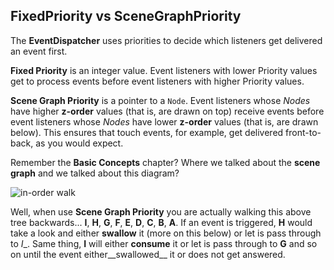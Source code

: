 ## FixedPriority vs SceneGraphPriority
The __EventDispatcher__ uses priorities to decide which listeners get delivered an event first.

__Fixed Priority__ is an integer value. Event listeners with lower Priority values get to process events before event listeners with higher Priority values.

__Scene Graph Priority__ is a pointer to a `Node`. Event listeners whose _Nodes_ have higher __z-order__ values (that is, are drawn on top) receive events before event listeners whose _Nodes_ have lower __z-order__ values (that is, are drawn below). This ensures that touch events, for example, get delivered front-to-back, as you would expect.

Remember the __Basic Concepts__ chapter? Where we talked about the __scene graph__ and we talked about this diagram?

![](../basic_concepts/basic_concepts-img/in-order-walk.png "in-order walk")

Well, when use __Scene Graph Priority__ you are actually walking this above tree
backwards... __I__, __H__, __G__, __F__, __E__, __D__, __C__, __B__, __A__. If
an event is triggered, __H__ would take a look and either __swallow__ it (more on this below) or let is pass through to _I__. Same thing, __I__ will either __consume__ it or let is pass through to __G__ and so on until the event either__swallowed__ it or does not get answered.
